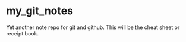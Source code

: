 # my_git_notes
Yet another note repo for git and github. This will be the cheat sheet or receipt book.

